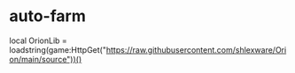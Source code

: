 # auto-farm
local OrionLib = loadstring(game:HttpGet("https://raw.githubusercontent.com/shlexware/Orion/main/source"))()
